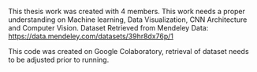 This thesis work was created with 4 members. 
This work needs a proper understanding on Machine learning, Data Visualization, CNN Architecture and Computer Vision.
Dataset Retrieved from Mendeley Data: https://data.mendeley.com/datasets/39hr8dx76p/1

This code was created on Google Colaboratory, retrieval of dataset needs to be adjusted prior to running.
